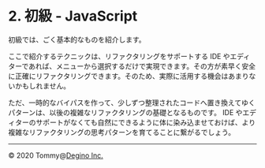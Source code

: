 # 2. 初級 - JavaScript

初級では、ごく基本的なものを紹介します。

ここで紹介するテクニックは、リファクタリングをサポートする IDE やエディターであれば、メニューから選択するだけで実現できます。その方が素早く安全に正確にリファクタリングできます。そのため、実際に活用する機会はあまりないかもしれません。

ただ、一時的なバイパスを作って、少しずつ整理されたコードへ置き換えてゆくパターンは、以後の複雑なリファクタリングの基礎となるものです。 IDE やエディターのサポートがなくても自然にできるように体に染み込ませておけば、より複雑なリファクタリングの思考パターンを育てることに繋がるでしょう。

---

&copy; 2020 Tommy@[Degino Inc.](https://www.degino.com/)
